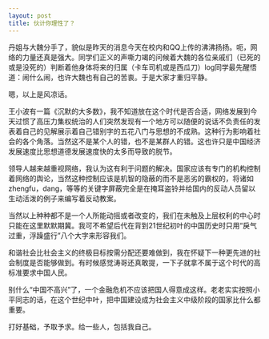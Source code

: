 ```yaml
---
layout: post
title: 伙计你理性了？
---
```


丹姐与大魏分手了，貌似是昨天的消息今天在校内和QQ上传的沸沸扬扬。呃，网络的力量还真是强大。同学们正义的声嘶力竭的问候着大魏的各位亲戚们（已死的或是没死的）判断着他身体将来的归属（卡车司机或是西瓜刀）log同学最先醒悟道：闹什么闹，也许大魏也有自己的苦衷。于是大家才重归平静。

嗯，以上是风凉话。

王小波有一篇《沉默的大多数》，我不知道放在这个时代是否合适，网络发展到今天过惯了高压力集权统治的人们突然发现有一个地方可以随便的说话不负责任的发表着自己的见解展示着自己错别字的五花八门与思想的不成熟。这种行为影响着社会的各个角落。当然这不是某个人的错，也不是某群人的错。这也许只是中国经济发展速度比思想道德发展速度快的太多而导致的脱节。

领导人越来越重视网络，我认为这有利于问题的解决。国家应该有专门的机构控制着网络的舆论，当然这种控制应该是机智的隐蔽的而不是恶劣的霸权的，将诸如zhengfu，dang，等等的关键字屏蔽完全是在掩耳盗铃并给国内的反动人员留以生动活泼的例子来编写着反动教案。

当然以上种种都不是一个人所能动摇或者改变的，我们在未触及上层权利的中心时只能在这里默默期冀。我可不希望后代在背到21世纪初叶的中国历史时只用“戾气过重，浮躁盛行”八个大字来形容我们。

和谐社会比社会主义的终极目标按需分配还要难做到，我在怀疑下一种更先进的社会制度是否能够做到。有时候感觉涛哥还真敢提，一下子就拿不属于这个时代的高标准要求中国人民。

别什么“中国不高兴”了，一个金融危机不应该把国人得意成这样。老老实实按照小平同志的话，在这个世纪中叶，把中国建设成为社会主义中级阶段的国家比什么都重要。

打好基础，予取予求。给一些人，包括我自己。
